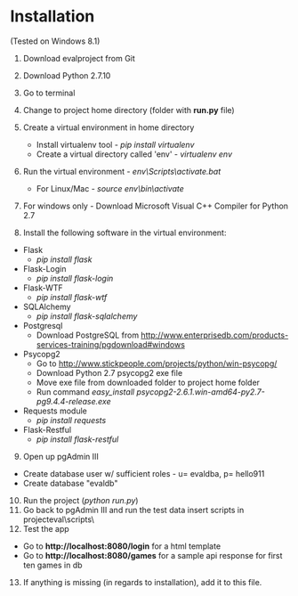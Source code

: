 Installation
============

(Tested on Windows 8.1)

1. Download evalproject from Git

2. Download Python 2.7.10

3. Go to terminal

4. Change to project home directory (folder with **run.py** file)

5.  Create a virtual environment in home directory
    - Install virtualenv tool - *pip install virtualenv*
    - Create a virtual directory called 'env' - *virtualenv env*

6.  Run the virtual environment - *env\Scripts\activate.bat*
    - For Linux/Mac - *source env\bin\activate*

7. For windows only - Download Microsoft Visual C++ Compiler for Python 2.7

8. Install the following software in the virtual environment:
  - Flask
    - *pip install flask*
  - Flask-Login
    - *pip install flask-login*
  - Flask-WTF
    - *pip install flask-wtf*
  - SQLAlchemy
    - *pip install flask-sqlalchemy*
  - Postgresql
    - Download PostgreSQL from 
      http://www.enterprisedb.com/products-services-training/pgdownload#windows
  - Psycopg2
    - Go to http://www.stickpeople.com/projects/python/win-psycopg/
    - Download Python 2.7 psycopg2 exe file
    - Move exe file from downloaded folder to project home folder
    - Run command *easy_install psycopg2-2.6.1.win-amd64-py2.7-pg9.4.4-release.exe*
  - Requests module
    - *pip install requests*
  - Flask-Restful
    - *pip install flask-restful*
9. Open up pgAdmin III
  - Create database user w/ sufficient roles - u= evaldba, p= hello911
  - Create database "evaldb"
10. Run the project (*python run.py*)
11. Go back to pgAdmin III and run the test data insert scripts in projecteval\scripts\
12. Test the app 
  - Go to **http://localhost:8080/login** for a html template 
  - Go to **http://localhost:8080/games** for a sample api response for first ten games in db
13. If anything is missing (in regards to installation), add 
   it to this file.
